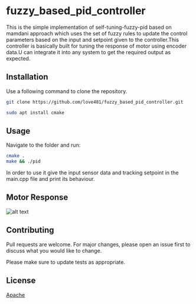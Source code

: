 # fuzzy_based_pid_controller
This is the simple implementation of self-tuning-fuzzy-pid based on mamdani approach which uses the set of fuzzy rules to update the control parameters based on the input 
and setpoint given to the controller.This controller is basically built for tuning the response of motor using encoder data.U can integrate it into any system to get the required output as expected.

## Installation
Use a following command to clone the repository.

```bash
git clone https://github.com/love481/fuzzy_based_pid_controller.git
```
```bash
sudo apt install cmake
```

## Usage
Navigate to the folder and run:
```bash 
cmake .
make && ./pid
```
In order to use it give the input sensor data and tracking setpoint in the main.cpp file and print its behaviour.

## Motor Response
![alt text](motor_response1.jpg)

## Contributing
Pull requests are welcome. For major changes, please open an issue first to discuss what you would like to change.

Please make sure to update tests as appropriate.

## License
[Apache](https://choosealicense.com/licenses/apache/)
